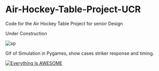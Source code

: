 # Air-Hockey-Table-Project-UCR
Code for the Air Hockey Table Project  for senior Design

Under Construction 

![sp](https://user-images.githubusercontent.com/59685316/115223539-c093aa80-a0c0-11eb-866c-c328998f38cd.gif)

Gif of Simulation in Pygames, show cases striker response and timing.

[![Everything Is AWESOME](https://user-images.githubusercontent.com/59685316/115225170-9e029100-a0c2-11eb-939d-67175ecff7a2.png)](https://youtu.be/WSGSXqh4a6k "Everything Is AWESOME")

